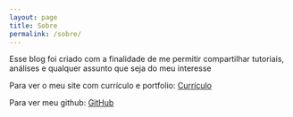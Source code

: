```yaml
---
layout: page
title: Sobre
permalink: /sobre/
---
```


Esse blog foi criado com a finalidade de me permitir compartilhar tutoriais, análises e qualquer assunto que seja do meu interesse

Para ver o meu site com currículo e portfolio:
[Currículo](https://b-rbmp.github.io)

Para ver meu github:
[GitHub](https://github.com/b-rbmp)